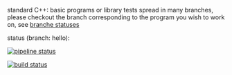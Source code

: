 standard C++: basic programs or library tests spread in many branches,
please checkout the branch corresponding to the program you wish to work on, see
[branche statuses](https://gitlab.in2p3.fr/SebastienCOUDERT/stdcpp/pipelines?scope=branches)

status (branch: hello):

[![pipeline status](https://gitlab.in2p3.fr/SebastienCOUDERT/stdcpp/badges/hello/pipeline.svg)](https://gitlab.in2p3.fr/SebastienCOUDERT/stdcpp/commits/hello)


[![build status](https://gitlab.in2p3.fr/SebastienCOUDERT/stdcpp/badges/hello/build.svg)](https://gitlab.in2p3.fr/SebastienCOUDERT/stdcpp/commits/hello)

